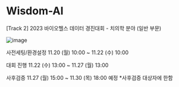 # Wisdom-AI
[Track 2] 2023 바이오헬스 데이터 경진대회 - 치의학 분야 (일반 부문)


![image](https://github.com/seok-AI/Wisdom-AI/assets/85815265/abf0fe76-b02a-4993-83bd-8cddc15cdf19)

사전세팅/환경설정
11.20 (월) 10:00 
~ 11.22 (수) 10:00

대회 진행
11.22 (수) 13:00 
~ 11.27 (월) 13:00

사후검증
11.27 (월) 15:00
~ 11.30 (목) 18:00 예정
*사후검증 대상자에 한함
